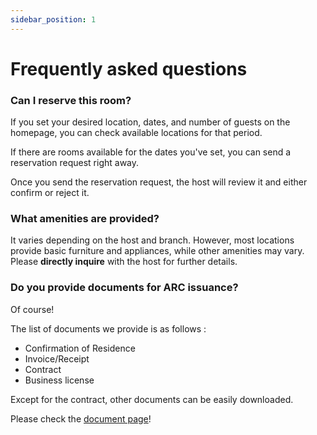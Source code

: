 ```yaml
---
sidebar_position: 1
---
```


# Frequently asked questions

### Can I reserve this room?

If you set your desired location, dates, and number of guests on the homepage, you can check available locations for that period.

If there are rooms available for the dates you've set, you can send a reservation request right away.

Once you send the reservation request, the host will review it and either confirm or reject it.

### What amenities are provided?

It varies depending on the host and branch. However, most locations provide basic furniture and appliances, while other amenities may vary. Please **directly inquire** with the host for further details.

### Do you provide documents for ARC issuance?

Of course!

The list of documents we provide is as follows :

- Confirmation of Residence
- Invoice/Receipt
- Contract
- Business license

Except for the contract, other documents can be easily downloaded.

Please check the [document page](/articles/housing/documents)!
